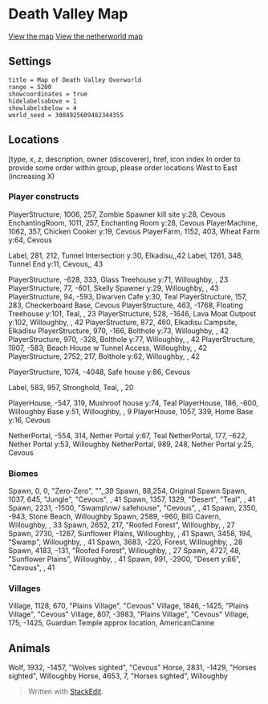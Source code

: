 # Death Valley Map #

[View the map][deathvalleymap]
[View the netherworld map][deathvalleynethermap]

## Settings ##

```
title = Map of Death Valley Overworld
range = 5200
showcoordinates = true
hidelabelsabove = 1
showlabelsbelow = 4
world_seed = 3004925609482344355
```

## Locations ##
[type, x, z, description, owner (discoverer), href, icon index
In order to provide some order within group, please order locations West to East (increasing X)

### Player constructs ###

PlayerStructure, 1006, 257, Zombie Spawner kill site y:28, Cevous
EnchantingRoom, 1011, 257, Enchanting Room y:28, Cevous
PlayerMachine, 1062, 357, Chicken Cooker y:19, Cevous
PlayerFarm, 1152, 403, Wheat Farm y:64, Cevous

Label, 281, 212, Tunnel Intersection y:30, Elkadisu,,42
Label, 1261, 348, Tunnel End y:11, Cevous,, 43

PlayerStructure, -628, 333, Glass Treehouse y:71, Willoughby, , 23
PlayerStructure, 77, -601, Skelly Spawner y:29, Willoughby, , 43
PlayerStructure, 94, -593, Dwarven Cafe y:30, Teal
PlayerStructure, 157, 283, Checkerboard Base, Cevous
PlayerStructure, 463, -1768, Floating Treehouse y:101, Teal, , 23
PlayerStructure, 528, -1646, Lava Moat Outpost y:102, Willoughby, , 42
PlayerStructure, 872, 460, Elkadisu Campsite, Elkadisu
PlayerStructure, 970, -166, Bolthole y:73, Willoughby, , 42
PlayerStructure, 970, -328, Bolthole y:77, Willoughby, , 42
PlayerStructure, 1907, -583, Beach House w Tunnel Access, Willoughby,  , 42
PlayerStructure, 2752, 217, Bolthole y:62, Willoughby, , 42


PlayerStructure, 1074, -4048, Safe house y:86, Cevous


Label, 583, 957, Stronghold, Teal, , 20

PlayerHouse, -547, 319, Mushroof house y:74, Teal
PlayerHouse, 186, -600, Willoughby Base y:51, Willoughby, , 9
PlayerHouse, 1057, 339, Home Base y:16, Cevous

NetherPortal, -554, 314, Nether Portal y:67, Teal
NetherPortal, 177, -622, Nether Portal y:53, Willoughby
NetherPortal, 989, 248, Nether Portal y:25, Cevous


### Biomes ###
Spawn, 0, 0, "Zero-Zero", "",,39
Spawn, 88,254, Original Spawn
Spawn, 1037, 645, "Jungle", "Cevous", , 41
Spawn, 1357,  1329, "Desert", "Teal", , 41
Spawn, 2231, -1500, "Swamp\nw/ safehouse", "Cevous", , 41
Spawn, 2350, -943, Stone Beach, Willoughby
Spawn, 2589, -960, BIG Cavern, Willoughby, , 33
Spawn, 2652, 217, "Roofed Forest", Willoughby, , 27
Spawn, 2730, -1267, Sunflower Plains, Willoughby, , 41
Spawn, 3458, 194, "Swamp", Willoughby, , 41
Spawn, 3683, -220, Forest, Willoughby, , 28
Spawn, 4183, -131, "Roofed Forest", Willoughby, , 27
Spawn, 4727, 48, "Sunflower Plains", Willoughby, , 41
Spawn, 991,  -2900, "Desert y:66", "Cevous", , 41



### Villages ###
Village, 1128, 670, "Plains Village", "Cevous"
Village, 1846, -1425, "Plains Village", "Cevous"
Village, 807, -3983, "Plains Village", "Cevous"
Village, 175, -1425, Guardian Temple approx location, AmericanCanine

## Animals ###
Wolf, 1932, -1457, "Wolves sighted", "Cevous"
Horse, 2831, -1429, "Horses sighted", Willoughby
Horse, 4653, 7, "Horses sighted", Willoughby

> Written with [StackEdit](https://stackedit.io/).

[deathvalleymap]: <https://71a6d35cb5b47bf734e8f62f06cdded5ab2489c1.googledrive.com/host/0B35KCzsTLKY1dTJreWVWdzNNa28/index.html?googlesrc=0B-v0KuPumJDLWHFTWUJmSTFTX0E&oceangooglesrc=0B-v0KuPumJDLT09PZkVRd2ttWFU> "Death Valley Minecraft Explorer's Map"
[deathvalleynethermap]: <https://71a6d35cb5b47bf734e8f62f06cdded5ab2489c1.googledrive.com/host/0B35KCzsTLKY1dTJreWVWdzNNa28/index.html?googlesrc=0B-v0KuPumJDLQTdnT182bE9oWW8> "Death Valley Netherworld Minecraft Explorer's Map"

